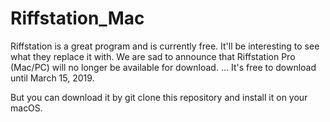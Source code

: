 # Riffstation_Mac

Riffstation is a great program and is currently free. It'll be interesting to see what they replace it with. We are sad to announce that Riffstation Pro (Mac/PC) will no longer be available for download. ... It's free to download until March 15, 2019.

But you can download it by git clone this repository and install it on your macOS.
